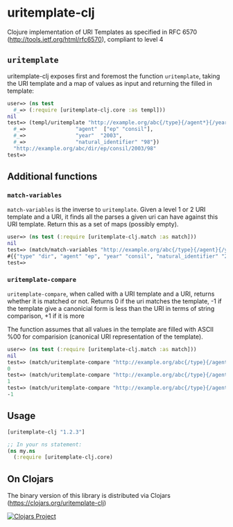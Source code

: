 uritemplate-clj
===============

Clojure implementation of URI Templates as specified in RFC 6570 (http://tools.ietf.org/html/rfc6570), compliant to level 4

## `uritemplate`
uritemplate-clj exposes first and foremost the function `uritemplate`, taking the URI template and a map of values as input and returning the filled in template:

```clojure
user=> (ns test
  #_=> (:require [uritemplate-clj.core :as templ]))
nil
test=> (templ/uritemplate "http://example.org/abc{/type}{/agent*}{/year}{/natural_identifier,version,language}" {"type" "dir", 
  #_=>                "agent"  ["ep" "consil"], 
  #_=>                "year"  "2003",
  #_=>                "natural_identifier" "98"})
  "http://example.org/abc/dir/ep/consil/2003/98"
test=> 
```

## Additional functions
### `match-variables`
`match-variables` is the inverse to `uritemplate`. Given a level 1 or 2 URI template and a URI, it finds all the parses a given uri can have against this URI template. Return this as a set of maps (possibly empty).

```clojure
user=> (ns test (:require [uritemplate-clj.match :as match]))
nil
test=> (match/match-variables "http://example.org/abc{/type}{/agent}{/year}{/natural_identifier,version,language}" "http://example.org/abc/dir/ep/consil/2003/98")
#{{"type" "dir", "agent" "ep", "year" "consil", "natural_identifier" "2003", "version" "98"}}
test=> 
```


### `uritemplate-compare`
`uritemplate-compare`, when called with a URI template and a URI, returns whether it is matched or not. Returns 0 if the uri matches the template, -1 if the template give a
canonicial form is less than the URI in terms of string comparison, +1
if it is more

The function assumes that all values in the template are filled with ASCII %00 for comparision (canonical URI representation of the template).

```clojure
user=> (ns test (:require [uritemplate-clj.match :as match]))
nil
test=> (match/uritemplate-compare "http://example.org/abc{/type}{/agent}{/year}{/natural_identifier,version,language}" "http://example.org/abc/dir/ep/consil/2003/98")
0
test=> (match/uritemplate-compare "http://example.org/abc{/type}{/agent}{/year}{/natural_identifier,version,language}" "http://example.org/abcd/dir/ep/consil/2003/98")
1
test=> (match/uritemplate-compare "http://example.org/abc{/type}{/agent}{/year}{/natural_identifier,version,language}" "http://example.org/abb/dir/ep/consil/2003/98")
-1
```


## Usage

```clojure
[uritemplate-clj "1.2.3"]

;; In your ns statement:
(ns my.ns
  (:require [uritemplate-clj.core)
```
## On Clojars
The binary version of this library is distributed via Clojars (https://clojars.org/uritemplate-clj)

[![Clojars Project](https://img.shields.io/clojars/v/uritemplate-clj.svg)](https://clojars.org/uritemplate-clj)
